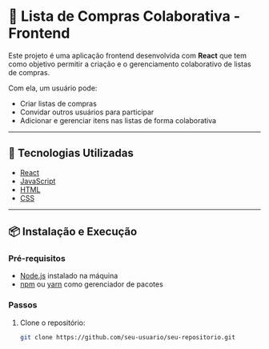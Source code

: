 # 🛒 Lista de Compras Colaborativa - Frontend

Este projeto é uma aplicação frontend desenvolvida com **React** que tem como objetivo permitir a criação e o gerenciamento colaborativo de listas de compras.

Com ela, um usuário pode:

- Criar listas de compras
- Convidar outros usuários para participar
- Adicionar e gerenciar itens nas listas de forma colaborativa

---

## 🚀 Tecnologias Utilizadas

- [React](https://reactjs.org/)
- [JavaScript](https://developer.mozilla.org/en-US/docs/Web/JavaScript)
- [HTML](https://developer.mozilla.org/en-US/docs/Web/HTML)
- [CSS](https://developer.mozilla.org/en-US/docs/Web/CSS)

---

## 📦 Instalação e Execução

### Pré-requisitos

- [Node.js](https://nodejs.org/) instalado na máquina
- [npm](https://www.npmjs.com/) ou [yarn](https://yarnpkg.com/) como gerenciador de pacotes

### Passos

1. Clone o repositório:

   ```bash
   git clone https://github.com/seu-usuario/seu-repositorio.git
